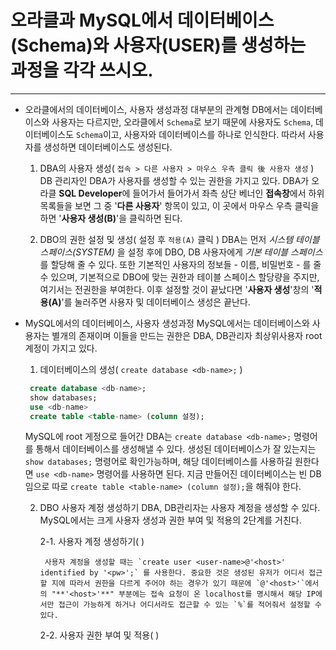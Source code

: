  # 오라클과 MySQL에서 데이터베이스(Schema)와 사용자(USER)를 생성하는 과정을 각각 쓰시오.
 ***
 
  + 오라클에서의 데이터베이스, 사용자 생성과정
    대부분의 관계형 DB에서는 데이터베이스와 사용자는 다르지만, 오라클에서 `Schema`로 보기 때문에 사용자도 `Schema`, 데이터베이스도 `Schema`이고, 사용자와 데이터베이스를 하나로 인식한다. 따라서 사용자를 생성하면 데이터베이스도 생성된다.
    
    1. DBA의 사용자 생성( `접속 > 다른 사용자 > 마우스 우측 클릭 後 사용자 생성` )
       DB 관리자인 DBA가 사용자를 생성할 수 있는 권한을 가지고 있다. DBA가 오라클 **SQL Developer**에 들어가서 들어가서 좌측 상단 베너인 **접속창**에서 하위 목록들을 보면 그 중 '**다른 사용자**' 항목이 있고, 이 곳에서 마우스 우측 클릭을 하면 '**사용자 생성(B)**'을 클릭하면 된다.
    
    2. DBO의 권한 설정 및 생성( 설정 후 `적용(A)` 클릭 )
       DBA는 먼저 *시스템 테이블 스페이스(SYSTEM)* 을 설정 후에 DBO, DB 사용자에게 *기본 테이블 스페이스* 를 할당해 줄 수 있다. 또한 기본적인 사용자의 정보들 - 이름, 비밀번호 - 를 줄 수 있으며, 기본적으로 DBO에 맞는 권한과 테이블 스페이스 할당량을 주지만, 여기서는 전권한을 부여한다. 이후 설정할 것이 끝났다면 '**사용자 생성**'창의 '**적용(A)**'를 눌러주면 사용자 및 데이터베이스 생성은 끝난다.
       
       
  
  + MySQL에서의 데이터베이스, 사용자 생성과정
    MySQL에서는 데이터베이스와 사용자는 별개의 존재이며 이들을 만드는 권한은 DBA, DB관리자 최상위사용자 root 계정이 가지고 있다.
    
    1. 데이터베이스의 생성( `create database <db-name>;` )
    ```sql
     create database <db-name>;
     show databases;
     use <db-name>
     create table <table-name> (column 설정);
     ```
       MySQL에 root 게정으로 들어간 DBA는 `create database <db-name>;` 명령어를 통해서 데이터베이스를 생성해낼 수 있다. 생성된 데이터베이스가 잘 있는지는 `show databases;` 명령어로 확인가능하며, 해당 데이터베이스를 사용하길 원한다면 `use <db-name>` 명령어를 사용하면 된다. 지금 만들어진 데이터베이스는 빈 DB임으로 따로 `create table <table-name> (column 설정);`을 해줘야 한다.
       
       
    2. DBO 사용자 계정 생성하기
       DBA, DB관리자는 사용자 계정을 생성할 수 있다. MySQL에서는 크게 사용자 생성과 권한 부여 및 적용의 2단계를 거친다.
       
       2-1. 사용자 계정 생성하기( )
        
            사용자 계정을 생성할 때는 `create user <user-name>@'<host>' identified by '<pw>';` 를 사용한다. 중요한 것은 생성된 유저가 어디서 접근할 지에 따라서 권한을 다르게 주어야 하는 경우가 있기 때문에 `@'<host>'`에서의 "**'<host>'**" 부분에는 접속 요청이 온 localhost를 명시해서 해당 IP에서만 접근이 가능하게 하거나 어디서라도 접근할 수 있는 `%`를 적어줘서 설정할 수 있다.
           
       2-2. 사용자 권한 부여 및 적용(  )
   
         
